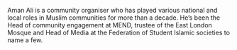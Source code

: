 Aman Ali is a community organiser who has played various national and local roles in Muslim communities for more than a decade. He’s been the Head of community engagement at MEND, trustee of the East London Mosque and Head of Media at the Federation of Student Islamic societies to name a few.